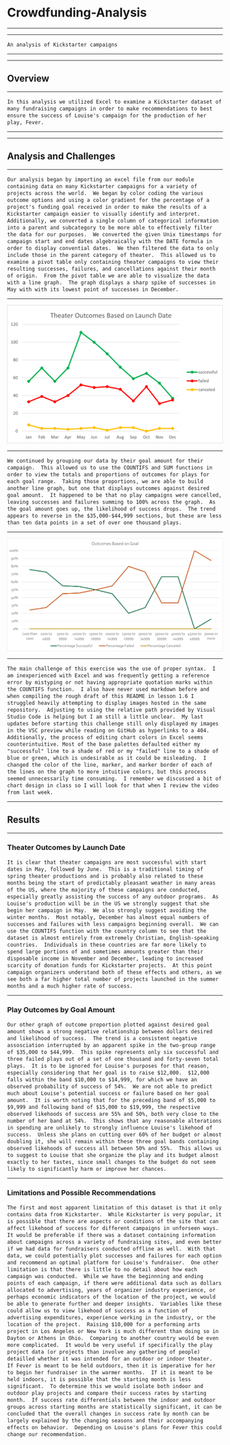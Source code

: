 # Crowdfunding-Analysis

---

---

    An analysis of Kickstarter campaigns

---

---

## Overview

---
    In this analysis we utilized Excel to examine a Kickstarter dataset of many fundraising campaigns in order to make recommendations to best ensure the success of Louise's campaign for the production of her play, Fever.
---

---

## Analysis and Challenges

---
    Our analysis began by importing an excel file from our module containing data on many Kickstarter campaigns for a variety of projects across the world.  We began by color coding the various outcome options and using a color gradient for the percentage of a project's funding goal received in order to make the results of a Kickstarter campaign easier to visually identify and interpret.  Additionally, we converted a single column of categorical information into a parent and subcategory to be more able to effectively filter the data for our purposes.  We converted the given Unix timestamps for campaign start and end dates algebraically with the DATE formula in order to display convential dates.  We then filtered the data to only include those in the parent category of theater.  This allowed us to examine a pivot table only containing theater campaigns to view their resulting successes, failures, and cancellations against their month of origin.  From the pivot table we are able to visualize the data with a line graph.  The graph displays a sharp spike of successes in May with with its lowest point of successes in December.
---

![Outcomes by Starting Month](Resources/Theater_Outcomes_vs_Launch.png)

---
    We continued by grouping our data by their goal amount for their campaign.  This allowed us to use the COUNTIFS and SUM functions in order to view the totals and proportions of outcomes for plays for each goal range.  Taking those proportions, we are able to build another line graph, but one that displays outcomes against desired goal amount.  It happened to be that no play campaigns were cancelled, leaving successes and failures summing to 100% across the graph.  As the goal amount goes up, the likelihood of success drops.  The trend appears to reverse in the $35,000-$44,999 sections, but these are less than ten data points in a set of over one thousand plays.
---

![Outcomes by Goal Amount](Resources/Outcomes_vs_Goals.png)

---
    The main challenge of this exercise was the use of proper syntax.  I am inexperienced with Excel and was frequently getting a reference error by mistyping or not having appropriate quotation marks within the COUNTIFS function.  I also have never used markdown before and when compiling the rough draft of this README in lesson 1.6 I struggled heavily attempting to display images hosted in the same repository.  Adjusting to using the relative path provided by Visual Studio Code is helping but I am still a little unclear.  My last updates before starting this challenge still only displayed my images in the VSC preview while reading on GitHub as hyperlinks to a 404.  Additionally, the process of editing chart colors in Excel seems counterintuitive. Most of the base palettes defaulted either my "successful" line to a shade of red or my "failed" line to a shade of blue or green, which is undesirable as it could be misleading.  I changed the color of the line, marker, and marker border of each of the lines on the graph to more intuitive colors, but this process seemed unnecessarily time consuming.  I remember we discussed a bit of chart design in class so I will look for that when I review the video from last week.

---

## Results

---

### Theater Outcomes by Launch Date

    It is clear that theater campaigns are most successful with start dates in May, followed by June.  This is a traditional timing of spring theater productions and is probably also related to these months being the start of predictably pleasant weather in many areas of the US, where the majority of these campaigns are conducted, especially greatly assisting the success of any outdoor programs.  As Louise's production will be in the US we strongly suggest that she begin her campaign in May.  We also strongly suggest avoiding the winter months.  Most notably, December has almost equal numbers of successes and failures with less campaigns beginning overall.  We can use the COUNTIFS function with the country column to see that the dataset is almost entirely from extremely Christian, English-speaking countries.  Individuals in these countries are far more likely to spend large portions of and sometimes amounts greater than their disposable income in November and December, leading to increased scarcity of donation funds for Kickstarter projects.  At this point campaign organizers understand both of these effects and others, as we see both a far higher total number of projects launched in the summer months and a much higher rate of success.
---

### Play Outcomes by Goal Amount

    Our other graph of outcome proportion plotted against desired goal amount shows a strong negative relationship between dollars desired and likelihood of success.  The trend is a consistent negative assosciation interrupted by an apparent spike in the two-group range of $35,000 to $44,999.  This spike represents only six successful and three failed plays out of a set of one thousand and forty-seven total plays.  It is to be ignored for Louise's purposes for that reason, especially considering that her goal is to raise $12,000.  $12,000 falls within the band $10,000 to $14,999, for which we have an observed probability of success of 54%.  We are not able to predict much about Louise's potential success or failure based on her goal amount.  It is worth noting that for the preceding band of $5,000 to $9,999 and following band of $15,000 to $19,999, the respective observed likehoods of success are 55% and 50%, both very close to the number of her band at 54%.  This shows that any reasonable alterations in spending are unlikely to strongly influence Louise's likehood of success.  Unless she plans on cutting over 60% of her budget or almost doubling it, she will remain within these three goal bands containing observed likehoods of success all between 50% and 55%.  This allows us to suggest to Louise that she organize the play and its budget almost exactly to her tastes, since small changes to the budget do not seem likely to significantly harm or improve her chances.
---

### Limitations and Possible Recommendations

    The first and most apparent limitation of this dataset is that it only contains data from Kickstarter.  While Kickstarter is very popular, it is possible that there are aspects or conditions of the site that can affect likehood of success for different campaigns in unforseen ways.  It would be preferable if there was a dataset containing information about campaigns across a variety of fundraising sites, and even better if we had data for fundraisers conducted offline as well.  With that data, we could potentially plot successes and failures for each option and recommend an optimal platform for Louise's fundraiser.  One other limitation is that there is little to no detail about how each campaign was conducted.  While we have the beginnning and ending points of each campaign, if there were additional data such as dollars allocated to advertising, years of organizer industry experience, or perhaps economic indicators of the location of the project, we would be able to generate further and deeper insights.  Variables like these could allow us to view likehood of success as a function of advertising expenditures, experience working in the industry, or the location of the project.  Raising $10,000 for a performing arts project in Los Angeles or New York is much different than doing so in Dayton or Athens in Ohio.  Comparing to another country would be even more complicated.  It would be very useful if specifically the play project data (or projects than involve any gathering of people) detailled whether it was intended for an outdoor or indoor theater.  If Fever is meant to be held outdoors, then it is imperative for her to begin her fundraiser in the warmer months.  If it is meant to be held indoors, it is possible that the starting month is less significant.  To determine this we would isolate both indoor and outdoor play projects and compare their success rates by starting month.  If success rate differentials between the indoor and outdoor groups across starting months are statistically significant, it can be concluded that the overall changes in success rate by month can be largely explained by the changing seasons and their accompanying effects on behavior.  Depending on Louise's plans for Fever this could change our recommendation.
